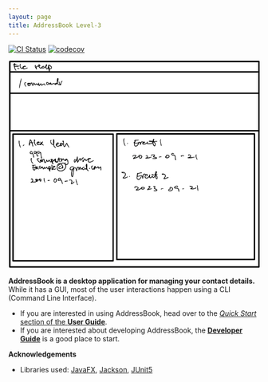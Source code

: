 ```yaml
---
layout: page
title: AddressBook Level-3
---
```


[![CI Status](https://github.com/AY2324S1-CS2103T-T12-1/tp/workflows/Java%20CI/badge.svg)](https://github.com/AY2324S1-CS2103T-T12-2/tp/actions)
[![codecov](https://codecov.io/gh/AY2324S1-CS2103T-T12-2/tp/graph/badge.svg?token=MDL2TF28EC)](https://codecov.io/gh/AY2324S1-CS2103T-T12-2/tp)

![Ui](images/Ui.png)

**AddressBook is a desktop application for managing your contact details.** While it has a GUI, most of the user interactions happen using a CLI (Command Line Interface).

* If you are interested in using AddressBook, head over to the [_Quick Start_ section of the **User Guide**](UserGuide.html#quick-start).
* If you are interested about developing AddressBook, the [**Developer Guide**](DeveloperGuide.html) is a good place to start.


**Acknowledgements**

* Libraries used: [JavaFX](https://openjfx.io/), [Jackson](https://github.com/FasterXML/jackson), [JUnit5](https://github.com/junit-team/junit5)
